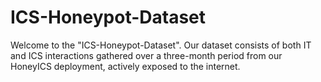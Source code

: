 # ICS-Honeypot-Dataset
Welcome to the "ICS-Honeypot-Dataset". Our dataset consists of both IT and ICS interactions gathered over a three-month period from our HoneyICS deployment, actively exposed to the internet.
